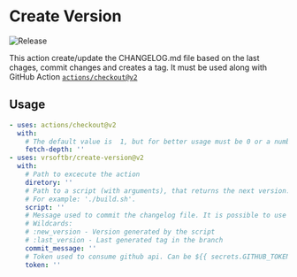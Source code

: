# Create Version

![Release](https://github.com/ricardosanfelice/create-version/workflows/Release/badge.svg)

This action create/update the CHANGELOG.md file based on the last chages, commit changes and creates a tag. It must be used along with GitHub Action [`actions/checkout@v2`](https://github.com/actions/checkout)

## Usage

```yaml
- uses: actions/checkout@v2
  with:
    # The default value is  1, but for better usage must be 0 or a number larger enough to fetch all the commits between versions
    fetch-depth: ''
- uses: vrsoftbr/create-version@v2
  with:
    # Path to excecute the action
    diretory: ''
    # Path to a script (with arguments), that returns the next version. This return will be used to create the tag.
    # For example: './build.sh'.
    script: ''
    # Message used to commit the changelog file. It is possible to use wildcards to gerate dynamic content.
    # Wildcards:
    # :new_version - Version generated by the script
    # :last_version - Last generated tag in the branch
    commit_message: ''
    # Token used to consume github api. Can be ${{ secrets.GITHUB_TOKEN }} or any secret with Personal Access Token
    token: ''

```
